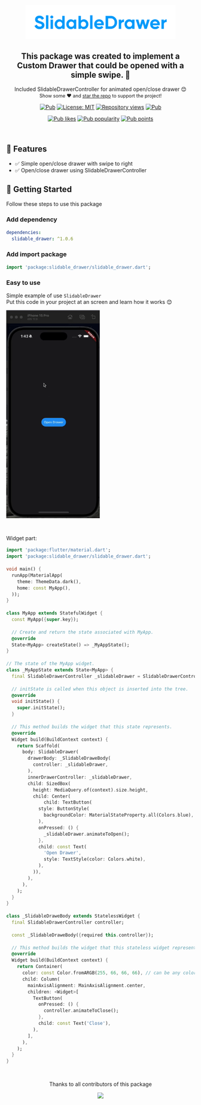 <div align="center">
<p align="center">
    <a href="https://github.com/K1yoshiSho/slidable_drawer" align="center">
        <img src="https://github.com/K1yoshiSho/slidable_drawer/blob/main/assets/images/slidable_drawer.png?raw=true" width="400px">
    </a>
</p>
</div>

<h2 align="center"> This package was created to implement a Custom Drawer that could be opened with a simple swipe. 🚀 </h2>

<p align="center">
Included SlidableDrawerController for animated open/close drawer 😊
   <br>
   <span style="font-size: 0.9em"> Show some ❤️ and <a href="https://github.com/K1yoshiSho/slidable_drawer.git">star the repo</a> to support the project! </span>
</p>

<p align="center">
  <a href="https://pub.dev/packages/slidable_drawer"><img src="https://img.shields.io/pub/v/slidable_drawer.svg" alt="Pub"></a>
  <a href="https://opensource.org/licenses/MIT"><img src="https://img.shields.io/badge/license-MIT-blue.svg" alt="License: MIT"></a>
  <a href="https://github.com/K1yoshiSho/slidable_drawer"><img src="https://hits.dwyl.com/K1yoshiSho/slidable_drawer.svg?style=flat" alt="Repository views"></a>
  <a href="https://github.com/K1yoshiSho/slidable_drawer"><img src="https://img.shields.io/github/stars/K1yoshiSho/slidable_drawer?style=social" alt="Pub"></a>
</p>
<p align="center">
  <a href="https://pub.dev/packages/slidable_drawer/score"><img src="https://img.shields.io/pub/likes/slidable_drawer?logo=flutter" alt="Pub likes"></a>
  <a href="https://pub.dev/packages/slidable_drawer/score"><img src="https://img.shields.io/pub/popularity/slidable_drawer?logo=flutter" alt="Pub popularity"></a>
  <a href="https://pub.dev/packages/slidable_drawer/score"><img src="https://img.shields.io/pub/points/slidable_drawer?logo=flutter" alt="Pub points"></a>
</p>

<br>

## 📌 Features

- ✅ Simple open/close drawer with swipe to right
- ✅ Open/close drawer using SlidableDrawerController

## 📌 Getting Started
Follow these steps to use this package

### Add dependency

```yaml
dependencies:
  slidable_drawer: ^1.0.6
```

### Add import package

```dart
import 'package:slidable_drawer/slidable_drawer.dart';
```

### Easy to use
Simple example of use `SlidableDrawer`<br>
Put this code in your project at an screen and learn how it works 😊

<div style="display: flex; flex-direction: row; align-items: flex-start; justify-content: flex-start;">
  <img src="https://github.com/K1yoshiSho/slidable_drawer/blob/main/assets/videos/slidable.gif?raw=true"
  alt="Slidable package's example" width="250" style="margin-right: 10px;"/>
</div>

&nbsp;

Widget part:
```dart
import 'package:flutter/material.dart';
import 'package:slidable_drawer/slidable_drawer.dart';

void main() {
  runApp(MaterialApp(
    theme: ThemeData.dark(),
    home: const MyApp(),
  ));
}

class MyApp extends StatefulWidget {
  const MyApp({super.key});

  // Create and return the state associated with MyApp.
  @override
  State<MyApp> createState() => _MyAppState();
}

// The state of the MyApp widget.
class _MyAppState extends State<MyApp> {
  final SlidableDrawerController _slidableDrawer = SlidableDrawerController();

  // initState is called when this object is inserted into the tree.
  @override
  void initState() {
    super.initState();
  }

  // This method builds the widget that this state represents.
  @override
  Widget build(BuildContext context) {
    return Scaffold(
      body: SlidableDrawer(
        drawerBody: _SlidableDraweBody(
          controller: _slidableDrawer,
        ),
        innerDrawerController: _slidableDrawer,
        child: SizedBox(
          height: MediaQuery.of(context).size.height,
          child: Center(
              child: TextButton(
            style: ButtonStyle(
              backgroundColor: MaterialStateProperty.all(Colors.blue),
            ),
            onPressed: () {
              _slidableDrawer.animateToOpen();
            },
            child: const Text(
              'Open Drawer',
              style: TextStyle(color: Colors.white),
            ),
          )),
        ),
      ),
    );
  }
}

class _SlidableDraweBody extends StatelessWidget {
  final SlidableDrawerController controller;

  const _SlidableDraweBody({required this.controller});

  // This method builds the widget that this stateless widget represents.
  @override
  Widget build(BuildContext context) {
    return Container(
      color: const Color.fromARGB(255, 66, 66, 66), // can be any color
      child: Column(
        mainAxisAlignment: MainAxisAlignment.center,
        children: <Widget>[
          TextButton(
            onPressed: () {
              controller.animateToClose();
            },
            child: const Text('Close'),
          ),
        ],
      ),
    );
  }
}
```

<br>
<div align="center" >
  <p>Thanks to all contributors of this package</p>
  <a href="https://github.com/K1yoshiSho/slidable_drawer/graphs/contributors">
    <img src="https://contrib.rocks/image?repo=K1yoshiSho/slidable_drawer" />
  </a>
</div>
<br>